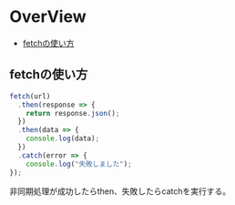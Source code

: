 # OverView
- [fetchの使い方](#01)

<a id="01"></a>
## fetchの使い方
```javascript
fetch(url)
  .then(response => {
    return response.json();
  })
  .then(data => {
    console.log(data);
  })
  .catch(error => {
    console.log("失敗しました");
});
```
非同期処理が成功したらthen、失敗したらcatchを実行する。
